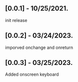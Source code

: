 ## [0.0.1] - 10/25/2021.

init release

## [0.0.2] - 03/24/2023.
imporved onchange and onreturn

## [0.0.3] - 03/25/2023.
Added onscreen keyboard